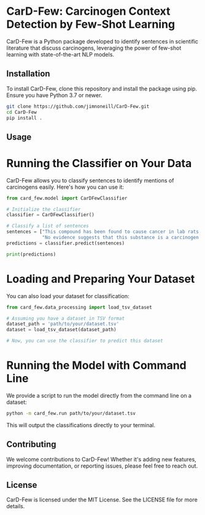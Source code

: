# CarD-Few: Carcinogen Context Detection by Few-Shot Learning

CarD-Few is a Python package developed to identify sentences in scientific literature that discuss carcinogens, leveraging the power of few-shot learning with state-of-the-art NLP models.

## Installation

To install CarD-Few, clone this repository and install the package using pip. Ensure you have Python 3.7 or newer.

```bash
git clone https://github.com/jimnoneill/CarD-Few.git
cd CarD-Few
pip install .
```

## Usage
# Running the Classifier on Your Data
CarD-Few allows you to classify sentences to identify mentions of carcinogens easily. Here's how you can use it:

```python
from card_few.model import CarDFewClassifier

# Initialize the classifier
classifier = CarDFewClassifier()

# Classify a list of sentences
sentences = ["This compound has been found to cause cancer in lab rats.",
             "No evidence suggests that this substance is a carcinogen."]
predictions = classifier.predict(sentences)

print(predictions)
```

# Loading and Preparing Your Dataset
You can also load your dataset for classification:

```python
from card_few.data_processing import load_tsv_dataset

# Assuming you have a dataset in TSV format
dataset_path = 'path/to/your/dataset.tsv'
dataset = load_tsv_dataset(dataset_path)

# Now, you can use the classifier to predict this dataset


```
# Running the Model with Command Line
We provide a script to run the model directly from the command line on a dataset:
```bash
python -m card_few.run path/to/your/dataset.tsv
```
This will output the classifications directly to your terminal.

## Contributing
We welcome contributions to CarD-Few! Whether it's adding new features, improving documentation, or reporting issues, please feel free to reach out.

## License
CarD-Few is licensed under the MIT License. See the LICENSE file for more details.

